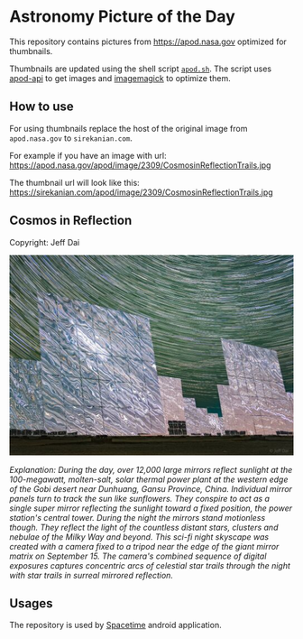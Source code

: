 # Astronomy Picture of the Day

This repository contains pictures from https://apod.nasa.gov optimized for thumbnails.

Thumbnails are updated using the shell script [`apod.sh`](apod.sh). The script
uses [apod-api](https://github.com/nasa/apod-api) to get images and [imagemagick](https://imagemagick.org) to
optimize them.

## How to use

For using thumbnails replace the host of the original image from `apod.nasa.gov` to `sirekanian.com`.

For example if you have an image with url:<br>
https://apod.nasa.gov/apod/image/2309/CosmosinReflectionTrails.jpg

The thumbnail url will look like this:<br>
https://sirekanian.com/apod/image/2309/CosmosinReflectionTrails.jpg

## Cosmos in Reflection

Copyright: Jeff Dai

[![the picture of the day][1]][2]

_Explanation: During the day, over 12,000 large mirrors reflect sunlight at the 100-megawatt, molten-salt, solar thermal power plant at the western edge of the Gobi desert near Dunhuang, Gansu Province, China. Individual mirror panels turn to track the sun like sunflowers. They conspire to act as a single super mirror reflecting the sunlight toward a fixed position, the power station's central tower. During the night the mirrors stand motionless though. They reflect the light of the countless distant stars, clusters and nebulae of the Milky Way and beyond. This sci-fi night skyscape was created with a camera fixed to a tripod near the edge of the giant mirror matrix on September 15. The camera's combined sequence of digital exposures captures concentric arcs of celestial star trails through the night with star trails in surreal mirrored reflection._

## Usages

The repository is used by [Spacetime][3] android application.

[1]: image/2309/CosmosinReflectionTrails.jpg

[2]: https://apod.nasa.gov/apod/image/2309/CosmosinReflectionTrails.jpg

[3]: https://github.com/sirekanian/spacetime
